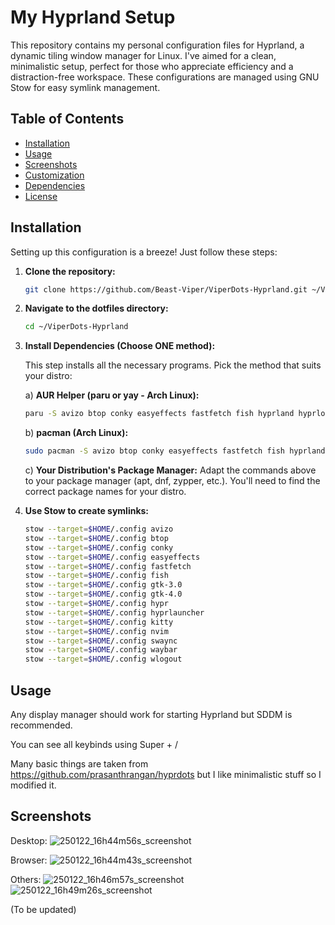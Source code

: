 # My Hyprland Setup

This repository contains my personal configuration files for Hyprland, a dynamic tiling window manager for Linux. I've aimed for a clean, minimalistic setup, perfect for those who appreciate efficiency and a distraction-free workspace. These configurations are managed using GNU Stow for easy symlink management.

## Table of Contents

- [Installation](#installation)
- [Usage](#usage)
- [Screenshots](#screenshots)
- [Customization](#customization)
- [Dependencies](#dependencies)
- [License](#license)

## Installation

Setting up this configuration is a breeze! Just follow these steps:

1. **Clone the repository:**
   ```bash
   git clone https://github.com/Beast-Viper/ViperDots-Hyprland.git ~/ViperDots-Hyprland

2. **Navigate to the dotfiles directory:**
   ```bash
   cd ~/ViperDots-Hyprland

3. **Install Dependencies (Choose ONE method):**

   This step installs all the necessary programs.  Pick the method that suits your distro:

   a) **AUR Helper (paru or yay - Arch Linux):**

     ```bash
     paru -S avizo btop conky easyeffects fastfetch fish hyprland hyprlock hypridle hyprsunset kitty nautilus nvim swaync waybar wlogout
     ```

   b) **pacman (Arch Linux):**

     ```bash
     sudo pacman -S avizo btop conky easyeffects fastfetch fish hyprland hyprlock hypridle hyprsunset kitty nautilus nvim swaync waybar wlogout
     ```

   c) **Your Distribution's Package Manager:**
     Adapt the commands above to your package manager (apt, dnf, zypper, etc.).  You'll need to find the correct package names for your distro.

4. **Use Stow to create symlinks:**
   ```bash
   stow --target=$HOME/.config avizo
   stow --target=$HOME/.config btop
   stow --target=$HOME/.config conky
   stow --target=$HOME/.config easyeffects
   stow --target=$HOME/.config fastfetch
   stow --target=$HOME/.config fish
   stow --target=$HOME/.config gtk-3.0
   stow --target=$HOME/.config gtk-4.0
   stow --target=$HOME/.config hypr
   stow --target=$HOME/.config hyprlauncher
   stow --target=$HOME/.config kitty
   stow --target=$HOME/.config nvim
   stow --target=$HOME/.config swaync
   stow --target=$HOME/.config waybar
   stow --target=$HOME/.config wlogout


## Usage
  Any display manager should work for starting Hyprland but SDDM is recommended.

  You can see all keybinds using Super + / 

  Many basic things are taken from https://github.com/prasanthrangan/hyprdots but I like minimalistic stuff so I modified it. 

## Screenshots
Desktop:
![250122_16h44m56s_screenshot](https://github.com/user-attachments/assets/85a1257b-0c6c-4f7a-b469-a2e770715176)

Browser:
![250122_16h44m43s_screenshot](https://github.com/user-attachments/assets/50e57d2f-7fc1-4219-9ea7-ba7c549d5a08)

Others:
![250122_16h46m57s_screenshot](https://github.com/user-attachments/assets/4388916e-76ed-4e77-9e4f-83a9000561a8)
![250122_16h49m26s_screenshot](https://github.com/user-attachments/assets/016ef0cb-3f51-401a-b33e-329bac7ce6cc)





  (To be updated)   

